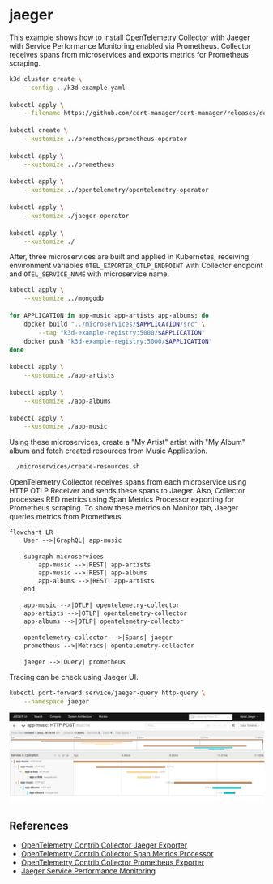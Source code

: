 # jaeger

This example shows how to install OpenTelemetry Collector with Jaeger with
Service Performance Monitoring enabled via Prometheus. Collector receives spans
from microservices and exports metrics for Prometheus scraping.

```sh
k3d cluster create \
    --config ../k3d-example.yaml

kubectl apply \
    --filename https://github.com/cert-manager/cert-manager/releases/download/v1.8.2/cert-manager.yaml

kubectl create \
    --kustomize ../prometheus/prometheus-operator

kubectl apply \
    --kustomize ../prometheus

kubectl apply \
    --kustomize ../opentelemetry/opentelemetry-operator

kubectl apply \
    --kustomize ./jaeger-operator

kubectl apply \
    --kustomize ./
```

After, three microservices are built and applied in Kubernetes, receiving
environment variables `OTEL_EXPORTER_OTLP_ENDPOINT` with Collector endpoint and
`OTEL_SERVICE_NAME` with microservice name.

```sh
kubectl apply \
    --kustomize ../mongodb

for APPLICATION in app-music app-artists app-albums; do
    docker build "../microservices/$APPLICATION/src" \
        --tag "k3d-example-registry:5000/$APPLICATION"
    docker push "k3d-example-registry:5000/$APPLICATION"
done

kubectl apply \
    --kustomize ./app-artists

kubectl apply \
    --kustomize ./app-albums

kubectl apply \
    --kustomize ./app-music
```

Using these microservices, create a "My Artist" artist with "My Album" album and
fetch created resources from Music Application.

```sh
../microservices/create-resources.sh
```

OpenTelemetry Collector receives spans from each microservice using HTTP OTLP
Receiver and sends these spans to Jaeger. Also, Collector processes RED metrics
using Span Metrics Processor exporting for Prometheus scraping. To show these
metrics on Monitor tab, Jaeger queries metrics from Prometheus.

```mermaid
flowchart LR
    User -->|GraphQL| app-music

    subgraph microservices
        app-music -->|REST| app-artists
        app-music -->|REST| app-albums
        app-albums -->|REST| app-artists
    end

    app-music -->|OTLP| opentelemetry-collector
    app-artists -->|OTLP| opentelemetry-collector
    app-albums -->|OTLP| opentelemetry-collector

    opentelemetry-collector -->|Spans| jaeger
    prometheus -->|Metrics| opentelemetry-collector

    jaeger -->|Query| prometheus
```

Tracing can be check using Jaeger UI.

```sh
kubectl port-forward service/jaeger-query http-query \
    --namespace jaeger
```

![](screenshot-trace.png?raw=true)

## References

* [OpenTelemetry Contrib Collector Jaeger Exporter](https://github.com/open-telemetry/opentelemetry-collector-contrib/tree/main/exporter/jaegerexporter)
* [OpenTelemetry Contrib Collector Span Metrics Processor](https://github.com/open-telemetry/opentelemetry-collector-contrib/tree/main/processor/spanmetricsprocessor)
* [OpenTelemetry Contrib Collector Prometheus Exporter](https://github.com/open-telemetry/opentelemetry-collector-contrib/tree/main/exporter/prometheusexporter)
* [Jaeger Service Performance Monitoring](https://www.jaegertracing.io/docs/1.38/spm/)
